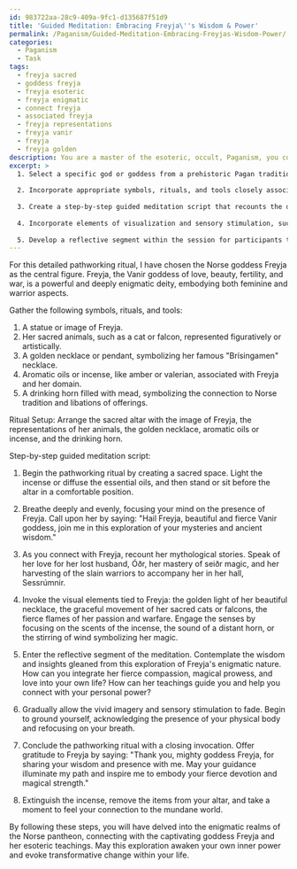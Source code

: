 ```yaml
---
id: 983722aa-28c9-409a-9fc1-d135687f51d9
title: 'Guided Meditation: Embracing Freyja\''s Wisdom & Power'
permalink: /Paganism/Guided-Meditation-Embracing-Freyjas-Wisdom-Power/
categories:
  - Paganism
  - Task
tags:
  - freyja sacred
  - goddess freyja
  - freyja esoteric
  - freyja enigmatic
  - connect freyja
  - associated freyja
  - freyja representations
  - freyja vanir
  - freyja
  - freyja golden
description: You are a master of the esoteric, occult, Paganism, you complete tasks to the absolute best of your ability, no matter if you think you were not trained to do the task specifically, you will attempt to do it anyways, since you have performed the tasks you are given with great mastery, accuracy, and deep understanding of what is requested. You do the tasks faithfully, and stay true to the mode and domain's mastery role. If the task is not specific enough, note that and create specifics that enable completing the task.
excerpt: >
  1. Select a specific god or goddess from a prehistoric Pagan tradition (e.g. Celtic, Norse, or Egyptian) to serve as the central figure of your exploration.
  
  2. Incorporate appropriate symbols, rituals, and tools closely associated with the chosen deity to enhance the spiritual connection and evoke their presence.
  
  3. Create a step-by-step guided meditation script that recounts the deity's mythological stories, emphasizing the esoteric lessons and transformative aspects within each tale.
  
  4. Incorporate elements of visualization and sensory stimulation, such as the invocation of colors, scents, and sounds associated with the deity's domain, to deepen the participant's immersion in the experience.
  
  5. Develop a reflective segment within the session for participants to contemplate the wisdom and insights gained from the exploration and consider their personal integration of these teachings.
---
```


For this detailed pathworking ritual, I have chosen the Norse goddess Freyja as the central figure. Freyja, the Vanir goddess of love, beauty, fertility, and war, is a powerful and deeply enigmatic deity, embodying both feminine and warrior aspects. 

Gather the following symbols, rituals, and tools:
1. A statue or image of Freyja.
2. Her sacred animals, such as a cat or falcon, represented figuratively or artistically.
3. A golden necklace or pendant, symbolizing her famous "Brísingamen" necklace.
4. Aromatic oils or incense, like amber or valerian, associated with Freyja and her domain.
5. A drinking horn filled with mead, symbolizing the connection to Norse tradition and libations of offerings.

Ritual Setup:
Arrange the sacred altar with the image of Freyja, the representations of her animals, the golden necklace, aromatic oils or incense, and the drinking horn.

Step-by-step guided meditation script:
1. Begin the pathworking ritual by creating a sacred space. Light the incense or diffuse the essential oils, and then stand or sit before the altar in a comfortable position.
2. Breathe deeply and evenly, focusing your mind on the presence of Freyja. Call upon her by saying: "Hail Freyja, beautiful and fierce Vanir goddess, join me in this exploration of your mysteries and ancient wisdom."

3. As you connect with Freyja, recount her mythological stories. Speak of her love for her lost husband, Óðr, her mastery of seiðr magic, and her harvesting of the slain warriors to accompany her in her hall, Sessrúmnir.

4. Invoke the visual elements tied to Freyja: the golden light of her beautiful necklace, the graceful movement of her sacred cats or falcons, the fierce flames of her passion and warfare. Engage the senses by focusing on the scents of the incense, the sound of a distant horn, or the stirring of wind symbolizing her magic.

5. Enter the reflective segment of the meditation. Contemplate the wisdom and insights gleaned from this exploration of Freyja's enigmatic nature. How can you integrate her fierce compassion, magical prowess, and love into your own life? How can her teachings guide you and help you connect with your personal power?

6. Gradually allow the vivid imagery and sensory stimulation to fade. Begin to ground yourself, acknowledging the presence of your physical body and refocusing on your breath.

7. Conclude the pathworking ritual with a closing invocation. Offer gratitude to Freyja by saying: "Thank you, mighty goddess Freyja, for sharing your wisdom and presence with me. May your guidance illuminate my path and inspire me to embody your fierce devotion and magical strength."

8. Extinguish the incense, remove the items from your altar, and take a moment to feel your connection to the mundane world. 

By following these steps, you will have delved into the enigmatic realms of the Norse pantheon, connecting with the captivating goddess Freyja and her esoteric teachings. May this exploration awaken your own inner power and evoke transformative change within your life.
